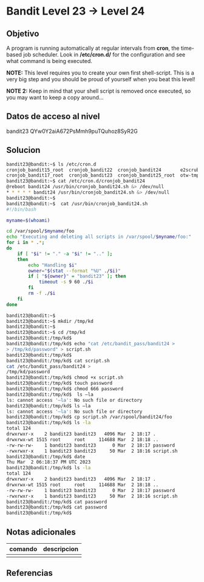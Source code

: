 # Bandit Level 23 → Level 24

## Objetivo
A program is running automatically at regular intervals from **cron**, the time-based job scheduler. Look in **/etc/cron.d/** for the configuration and see what command is being executed.

**NOTE:** This level requires you to create your own first shell-script. This is a very big step and you should be proud of yourself when you beat this level!

**NOTE 2:** Keep in mind that your shell script is removed once executed, so you may want to keep a copy around…

## Datos de acceso al nivel
bandit23
QYw0Y2aiA672PsMmh9puTQuhoz8SyR2G
## Solucion

```bash
bandit23@bandit:~$ ls /etc/cron.d
cronjob_bandit15_root  cronjob_bandit22  cronjob_bandit24       e2scrub_all  sysstat
cronjob_bandit17_root  cronjob_bandit23  cronjob_bandit25_root  otw-tmp-dir
bandit23@bandit:~$ cat /etc/cron.d/cronjob_bandit24
@reboot bandit24 /usr/bin/cronjob_bandit24.sh &> /dev/null
* * * * * bandit24 /usr/bin/cronjob_bandit24.sh &> /dev/null
bandit23@bandit:~$
bandit23@bandit:~$  cat /usr/bin/cronjob_bandit24.sh
#!/bin/bash

myname=$(whoami)

cd /var/spool/$myname/foo
echo "Executing and deleting all scripts in /var/spool/$myname/foo:"
for i in * .*;
do
    if [ "$i" != "." -a "$i" != ".." ];
    then
        echo "Handling $i"
        owner="$(stat --format "%U" ./$i)"
        if [ "${owner}" = "bandit23" ]; then
            timeout -s 9 60 ./$i
        fi
        rm -f ./$i
    fi
done

bandit23@bandit:~$
bandit23@bandit:~$ mkdir /tmp/kd
bandit23@bandit:~$
bandit23@bandit:~$ cd /tmp/kd
bandit23@bandit:/tmp/kd$
bandit23@bandit:/tmp/kd$ echo "cat /etc/bandit_pass/bandit24 >
> /tmp/kd/password" > script.sh
bandit23@bandit:/tmp/kd$
bandit23@bandit:/tmp/kd$ cat script.sh
cat /etc/bandit_pass/bandit24 >
/tmp/kd/password
bandit23@bandit:/tmp/kd$ chmod +x script.sh
bandit23@bandit:/tmp/kd$ touch password
bandit23@bandit:/tmp/kd$ chmod 666 password
bandit23@bandit:/tmp/kd$  ls –la
ls: cannot access '–la': No such file or directory
bandit23@bandit:/tmp/kd$ ls –la
ls: cannot access '–la': No such file or directory
bandit23@bandit:/tmp/kd$ cp script.sh /var/spool/bandit24/foo
bandit23@bandit:/tmp/kd$ ls -la
total 124
drwxrwxr-x    2 bandit23 bandit23   4096 Mar  2 18:17 .
drwxrwx-wt 1515 root     root     114688 Mar  2 18:18 ..
-rw-rw-rw-    1 bandit23 bandit23      0 Mar  2 18:17 password
-rwxrwxr-x    1 bandit23 bandit23     50 Mar  2 18:16 script.sh
bandit23@bandit:/tmp/kd$ date
Thu Mar  2 06:18:37 PM UTC 2023
bandit23@bandit:/tmp/kd$ ls -la
total 124
drwxrwxr-x    2 bandit23 bandit23   4096 Mar  2 18:17 .
drwxrwx-wt 1515 root     root     114688 Mar  2 18:18 ..
-rw-rw-rw-    1 bandit23 bandit23      0 Mar  2 18:17 password
-rwxrwxr-x    1 bandit23 bandit23     50 Mar  2 18:16 script.sh
bandit23@bandit:/tmp/kd$ cat password
bandit23@bandit:/tmp/kd$ cat password
bandit23@bandit:/tmp/kd$
```

## Notas adicionales
 | comando | descripcion |
|---------|-------------|
| |  |

## Referencias